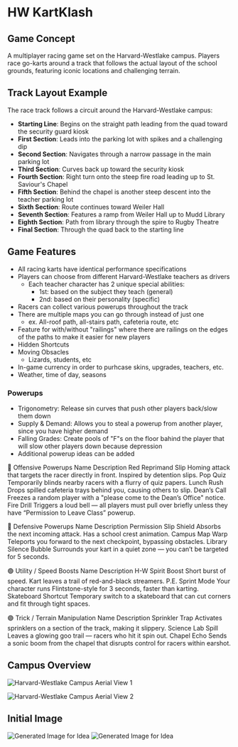 # HW KartKlash

## Game Concept

A multiplayer racing game set on the Harvard-Westlake campus. Players race go-karts around a track that follows the actual layout of the school grounds, featuring iconic locations and challenging terrain.

## Track Layout Example

The race track follows a circuit around the Harvard-Westlake campus:

- **Starting Line**: Begins on the straight path leading from the quad toward the security guard kiosk
- **First Section**: Leads into the parking lot with spikes and a challenging dip
- **Second Section**: Navigates through a narrow passage in the main parking lot
- **Third Section**: Curves back up toward the security kiosk
- **Fourth Section**: Right turn onto the steep fire road leading up to St. Saviour's Chapel
- **Fifth Section**: Behind the chapel is another steep descent into the teacher parking lot
- **Sixth Section**: Route continues toward Weiler Hall
- **Seventh Section**: Features a ramp from Weiler Hall up to Mudd Library
- **Eighth Section**: Path from library through the spire to Rugby Theatre
- **Final Section**: Through the quad back to the starting line

## Game Features
- All racing karts have identical performance specifications
- Players can choose from different Harvard-Westlake teachers as drivers
    - Each teacher character has 2 unique special abilities:
        - 1st: based on the subject they teach (general)
        - 2nd: based on their personality (specific)  
- Racers can collect various powerups throughout the track
- There are multiple maps you can go through instead of just one
    - ex. All-roof path, all-stairs path, cafeteria route, etc
- Feature for with/without "railings" where there are railings on the edges of the paths to make it easier for new players
- Hidden Shortcuts
- Moving Obsacles 
    - Lizards, students, etc 
- In-game currency in order to purhcase skins, upgrades, teachers, etc. 
- Weather, time of day, seasons 

### Powerups
- Trigonometry: Release sin curves that push other players back/slow them down
- Supply & Demand: Allows you to steal a powerup from another player, since you have higher demand
- Falling Grades: Create pools of "F"s on the floor bahind the player that will slow other players down because depression
- Additional powerup ideas can be added

🔴 Offensive Powerups
Name	Description
Red Reprimand Slip	Homing attack that targets the racer directly in front. Inspired by detention slips.
Pop Quiz	Temporarily blinds nearby racers with a flurry of quiz papers.
Lunch Rush	Drops spilled cafeteria trays behind you, causing others to slip.
Dean’s Call	Freezes a random player with a "please come to the Dean’s Office" notice.
Fire Drill	Triggers a loud bell — all players must pull over briefly unless they have “Permission to Leave Class” powerup.

🔵 Defensive Powerups
Name	Description
Permission Slip Shield	Absorbs the next incoming attack. Has a school crest animation.
Campus Map Warp	Teleports you forward to the next checkpoint, bypassing obstacles.
Library Silence Bubble	Surrounds your kart in a quiet zone — you can’t be targeted for 5 seconds.

🟢 Utility / Speed Boosts
Name	Description
H-W Spirit Boost	Short burst of speed. Kart leaves a trail of red-and-black streamers.
P.E. Sprint Mode	Your character runs Flintstone-style for 3 seconds, faster than karting.
Skateboard Shortcut	Temporary switch to a skateboard that can cut corners and fit through tight spaces.

🟣 Trick / Terrain Manipulation
Name	Description
Sprinkler Trap	Activates sprinklers on a section of the track, making it slippery.
Science Lab Spill	Leaves a glowing goo trail — racers who hit it spin out.
Chapel Echo	Sends a sonic boom from the chapel that disrupts control for racers within earshot.

## Campus Overview

<!-- Image 1: Aerial view of Harvard-Westlake campus showing Rugby Theatre, athletic fields, and swimming pool -->
![Harvard-Westlake Campus Aerial View 1](./hw1.png)

<!-- Image 2: Aerial view showing St. Saviour's Chapel, Mudd Library, Rugby Theatre, and the main field -->
![Harvard-Westlake Campus Aerial View 2](./hw2.png)


## Initial Image
![Generated Image for Idea](./generated1.png)
![Generated Image for Idea](./generated2.png)